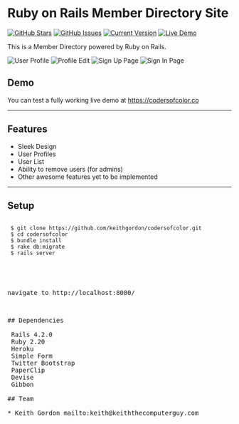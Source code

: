 Ruby on Rails Member Directory Site
============
[![GitHub Stars](https://img.shields.io/github/stars/keithgordon/codersofcolor.svg)](https://github.com/keithgordon/codersofcolor/stargazers) [![GitHub Issues](https://img.shields.io/github/issues/keithgordon/codersofcolor.svg)](https://github.com/keithgordon/codersofcolor/issues) [![Current Version](https://img.shields.io/badge/version-1.0.7-green.svg)](https://github.com/keithgordon/colorsofcolor) [![Live Demo](https://img.shields.io/badge/demo-online-green.svg)](https://codersofcolor.co)

This is a Member Directory powered by Ruby on Rails.

![User Profile](https://www.dropbox.com/s/2zri60ukw7sw25r/user_profile.png?dl=0)
![Profile Edit](https://www.dropbox.com/s/jxk8x4irua7h48g/edit_profle.png?dl=0)
![Sign Up Page](https://www.dropbox.com/s/ocxp24pzv4kmc38/sign_up.png?dl=0)
![Sign In Page](https://www.dropbox.com/s/99jd488up5q0jt4/sign_in.png?dl=0)


## Demo
You can test a fully working live demo at https://codersofcolor.co

---

## Features
- Sleek Design
- User Profiles
- User List
- Ability to remove users (for admins)
- Other awesome features yet to be implemented


---

## Setup

 <pre><code>
 $ git clone https://github.com/keithgordon/codersofcolor.git
 $ cd codersofcolor
 $ bundle install
 $ rake db:migrate
 $ rails server
 <pre></code>

<p>navigate to http://localhost:8080/</p>

## Dependencies

 Rails 4.2.0
 Ruby 2.20
 Heroku
 Simple Form
 Twitter Bootstrap
 PaperClip
 Devise
 Gibbon

## Team

* Keith Gordon mailto:keith@keiththecomputerguy.com
